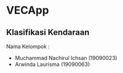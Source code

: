 # VECApp
## Klasifikasi Kendaraan
Nama Kelompok :
- Muchammad Nachirul Ichsan (19090023)
- Arwinda Laurisma (19090063)
